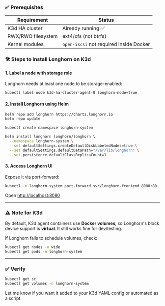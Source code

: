 ### ✅ Prerequisites

|Requirement|Status|
|---|---|
|K3d HA cluster|Already running ✅|
|RWX/RWO filesystem|ext4/xfs (not btrfs)|
|Kernel modules|`open-iscsi` not required inside Docker|

### 🛠️ Steps to Install Longhorn on K3d

#### 1. **Label a node with storage role**

Longhorn needs at least one node to be storage-enabled:

```bash
kubectl label node k3d-ha-cluster-agent-0 longhorn-node=true
```

#### 2. **Install Longhorn using Helm**

```bash
helm repo add longhorn https://charts.longhorn.io
helm repo update

kubectl create namespace longhorn-system

helm install longhorn longhorn/longhorn \
  --namespace longhorn-system \
  --set defaultSettings.createDefaultDiskLabeledNodes=true \
  --set defaultSettings.defaultDataPath="/var/lib/longhorn" \
  --set persistence.defaultClassReplicaCount=1
```

#### 3. **Access Longhorn UI**

Expose it via port-forward:

```bash
kubectl -n longhorn-system port-forward svc/longhorn-frontend 8080:80
```

Open [http://localhost:8080](http://localhost:8080/)

---

### ⚠️ Note for K3d

By default, K3d agent containers use **Docker volumes**, so Longhorn's block device support is **virtual**. It still works fine for dev/testing.

If Longhorn fails to schedule volumes, check:

```bash
kubectl get nodes -o wide
kubectl get pods -n longhorn-system
```

---

### ✅ Verify

```bash
kubectl get sc
kubectl get volumes -n longhorn-system
```

Let me know if you want it added to your K3d YAML config or automated as a script.